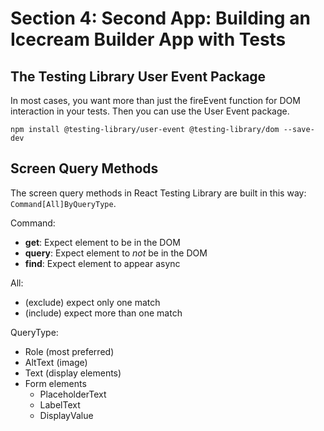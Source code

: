 # Section 4: Second App: Building an Icecream Builder App with Tests

## The Testing Library User Event Package

In most cases, you want more than just the fireEvent function for DOM interaction in your tests. Then you can use the User Event package.

`npm install @testing-library/user-event @testing-library/dom --save-dev`

## Screen Query Methods

The screen query methods in React Testing Library are built in this way: `Command[All]ByQueryType`.

Command:

- **get**: Expect element to be in the DOM
- **query**: Expect element to _not_ be in the DOM
- **find**: Expect element to appear async

All:

- (exclude) expect only one match
- (include) expect more than one match

QueryType:

- Role (most preferred)
- AltText (image)
- Text (display elements)
- Form elements
  - PlaceholderText
  - LabelText
  - DisplayValue

